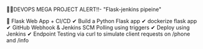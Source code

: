 🧨🧨DEVOPS MEGA PROJECT ALERT!!- "Flask-jenkins pipeine"

⿡ Flask Web App + CI/CD
✔ Build a Python Flask app
✔ dockerize flask app
✔ GitHub Webhook & Jenkins SCM Polling using triggers
✔ Deploy using Jenkins 
✔ Endpoint Testing via curl to simulate client requests on /phone and /info

